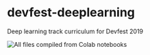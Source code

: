 # devfest-deeplearning

Deep learning track curriculum for Devfest 2019

![All files compiled from Colab notebooks](https://docs.google.com/document/d/1kGT-qbstVUq-zPRNvIDtx5lNmHb3-KhSIpIwW4zBh9U/edit#)
